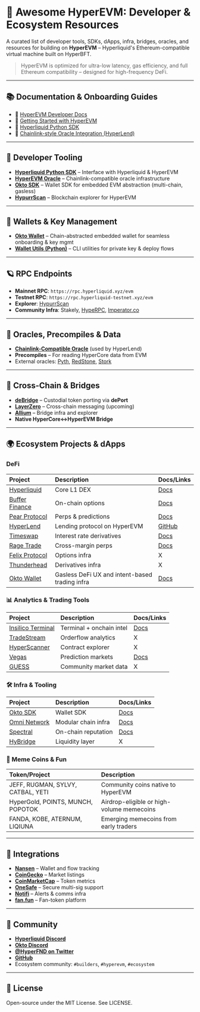 # 🧬 Awesome HyperEVM: Developer & Ecosystem Resources

A curated list of developer tools, SDKs, dApps, infra, bridges, oracles, and resources for building on **HyperEVM** – Hyperliquid's Ethereum-compatible virtual machine built on HyperBFT.

> HyperEVM is optimized for ultra-low latency, gas efficiency, and full Ethereum compatibility – designed for high-frequency DeFi.

---

## 📚 Documentation & Onboarding Guides

* 🔗 [HyperEVM Developer Docs](https://hyperliquid.gitbook.io/hyperliquid-docs/for-developers/hyperevm)
* 🔗 [Getting Started with HyperEVM](https://hyperliquid.gitbook.io/hyperliquid-docs/onboarding/how-to-use-the-hyperevm)
* 🔗 [Hyperliquid Python SDK](https://github.com/hyperliquid-markets/hyperliquid-python-sdk)
* 🔗 [Chainlink-style Oracle Integration (HyperLend)](https://github.com/hyperliquid-labs/hyperevm-oracle)

---

## 🧪 Developer Tooling

* [**Hyperliquid Python SDK**](https://github.com/hyperliquid-markets/hyperliquid-python-sdk) – Interface with Hyperliquid & HyperEVM
* [**HyperEVM Oracle**](https://github.com/hyperliquid-labs/hyperevm-oracle) – Chainlink-compatible oracle infrastructure
* [**Okto SDK**](https://okto.tech/) – Wallet SDK for embedded EVM abstraction (multi-chain, gasless)
* [**HypurrScan**](https://hypurrscan.io/) – Blockchain explorer for HyperEVM

---

## 🔑 Wallets & Key Management

* [**Okto Wallet**](https://okto.tech/) – Chain-abstracted embedded wallet for seamless onboarding & key mgmt
* [**Wallet Utils (Python)**](https://github.com/hyperliquid-labs/hyperevm-oracle/tree/main/scripts) – CLI utilities for private key & deploy flows

---

## 🪐 RPC Endpoints

* **Mainnet RPC**: `https://rpc.hyperliquid.xyz/evm`
* **Testnet RPC**: `https://rpc.hyperliquid-testnet.xyz/evm`
* **Explorer**: [HypurrScan](https://hypurrscan.io/)
* **Community Infra**: Stakely, [HypeRPC](https://rpc.hyperliquid.xyz), [Imperator.co](https://imperator.co/)

---

## 🔮 Oracles, Precompiles & Data

* [**Chainlink-Compatible Oracle**](https://github.com/hyperliquid-labs/hyperevm-oracle) (used by HyperLend)
* **Precompiles** – For reading HyperCore data from EVM
* External oracles: [Pyth](https://pyth.network/), [RedStone](https://www.redstone.finance/), [Stork](https://stork.network/)

---

## 🌉 Cross-Chain & Bridges

* [**deBridge**](https://debridge.finance/) – Custodial token porting via **dePort**
* [**LayerZero**](https://layerzero.network/) – Cross-chain messaging (upcoming)
* [**Allium**](https://allium.so/) – Bridge infra and explorer
* **Native HyperCore<->HyperEVM Bridge**

---

## 🌍 Ecosystem Projects & dApps

###  DeFi

| Project                                           | Description                                        | Docs/Links                                                              |
| :------------------------------------------------ | :------------------------------------------------- | :---------------------------------------------------------------------- |
| [Hyperliquid](https://hyperfoundation.org/)       | Core L1 DEX                                        | [Docs](https://hyperliquid.gitbook.io/hyperliquid-docs/for-developers/hyperevm) |
| [Buffer Finance](https://www.buffer.finance/)     | On-chain options                                   | [Docs](https://docs.buffer.finance/)     |
| [Pear Protocol](https://www.pearprotocol.xyz/)    | Perps & predictions                                | [Docs](https://docs.pearprotocol.io/)   |
| [HyperLend](https://hyperlend.xyz/)               | Lending protocol on HyperEVM                       | [GitHub](https://github.com/hyperliquid-labs/hyperevm-oracle)           |
| [Timeswap](https://timeswap.io/)                  | Interest rate derivatives                          | [Docs](https://timeswap.gitbook.io/docs)     |
| [Rage Trade](https://www.rage.trade/)             | Cross-margin perps                                 | [Docs](https://docs.rage.trade/)   |
| [Felix Protocol](https://felix.exchange/)         | Options infra                                      | X                                                                       |
| [Thunderhead](https://www.thunderhead.xyz/)       | Derivatives infra                                  | X                                                                       |
| [Okto Wallet](https://okto.tech/)                 | Gasless DeFi UX and intent-based trading infra     | [Docs](https://docs.okto.tech/docs)    |

### 📊 Analytics & Trading Tools

| Project                                             | Description             | Docs/Links                      |
| :-------------------------------------------------- | :---------------------- | :------------------------------ |
| [Insilico Terminal](https://insilico.xyz/)          | Terminal + onchain intel | [Docs](https://docs.insilicoterminal.com/documentation)                            |
| [TradeStream](https://tradestream.xyz/)             | Orderflow analytics     | X                               |
| [HyperScanner](https://hyperscanner.xyz/)           | Contract explorer       | X                               |
| [Vegas](https://vegas.fi/)                          | Prediction markets      | [Docs](https://docs.vegas.fi/) |
| [GUESS](https://guess.so/)                          | Community market data   | X                               |

### 🛠️ Infra & Tooling

| Project                                        | Description          | Docs/Links |
| :--------------------------------------------- | :------------------- | :--------- |
| [Okto SDK](https://okto.tech/)                 | Wallet SDK           | [Docs](https://docs.okto.tech/docs)       |
| [Omni Network](https://omni.network/)          | Modular chain infra  | [Docs](https://docs.omni.network/)       |
| [Spectral](https://spectral.finance/)          | On-chain reputation  | [Docs](https://docs.spectrallabs.xyz/)       |
| [HyBridge](https://hybridge.xyz/)              | Liquidity layer      | X          |

### 🐶 Meme Coins & Fun

| Token/Project                   | Description                             |
| :------------------------------ | :-------------------------------------- |
| JEFF, RUGMAN, SYLVY, CATBAL, YETI | Community coins native to HyperEVM      |
| HyperGold, POINTS, MUNCH, POPOTOK | Airdrop-eligible or high-volume memecoins |
| FANDA, KOBE, ATERNUM, LIQIUNA   | Emerging memecoins from early traders   |

---

## 🧩 Integrations

* [**Nansen**](https://www.nansen.ai/) – Wallet and flow tracking
* [**CoinGecko**](https://www.coingecko.com/) – Market listings
* [**CoinMarketCap**](https://coinmarketcap.com/) – Token metrics
* [**OneSafe**](https://www.onesafe.io/) – Secure multi-sig support
* [**Notifi**](https://www.notifi.network/) – Alerts & comms infra
* [**fan.fun**](https://fan.fun/) – Fan-token platform

---

## 🤝 Community

* [**Hyperliquid Discord**](https://discord.com/invite/hyperliquid)
* [**Okto Discord**](https://discord.com/invite/okto-916349620383252511)
* [**@HyperFND on Twitter**](https://twitter.com/hyperfnd)
* [**GitHub**](https://github.com/hyperliquid-labs)
* Ecosystem community: `#builders`, `#hyperevm`, `#ecosystem`

---

## 📜 License

Open-source under the MIT License. See LICENSE.
